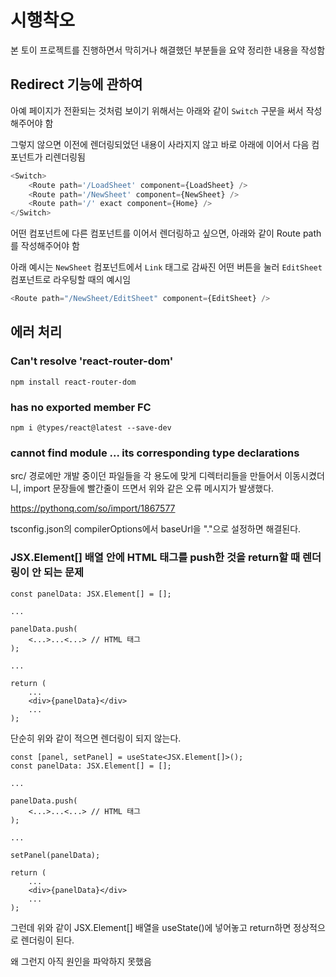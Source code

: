 # 시행착오

본 토이 프로젝트를 진행하면서 막히거나 해결했던 부분들을 요약 정리한 내용을 작성함



## Redirect 기능에 관하여

아예 페이지가 전환되는 것처럼 보이기 위해서는 아래와 같이 `Switch` 구문을 써서 작성해주어야 함

그렇지 않으면 이전에 렌더링되었던 내용이 사라지지 않고 바로 아래에 이어서 다음 컴포넌트가 리렌더링됨

```javascript
<Switch>
    <Route path='/LoadSheet' component={LoadSheet} />
    <Route path='/NewSheet' component={NewSheet} />
    <Route path='/' exact component={Home} />
</Switch>
```

어떤 컴포넌트에 다른 컴포넌트를 이어서 렌더링하고 싶으면, 아래와 같이 Route path를 작성해주어야 함

아래 예시는 `NewSheet` 컴포넌트에서 `Link` 태그로 감싸진 어떤 버튼을 눌러 `EditSheet` 컴포넌트로 라우팅할 때의 예시임

```typescript
<Route path="/NewSheet/EditSheet" component={EditSheet} />
```



## 에러 처리



### Can't resolve 'react-router-dom'

`npm install react-router-dom`



### has no exported member FC

`npm i @types/react@latest --save-dev`



### cannot find module ... its corresponding type declarations

src/ 경로에만 개발 중이던 파일들을 각 용도에 맞게 디렉터리들을 만들어서 이동시켰더니, import 문장들에 빨간줄이 뜨면서 위와 같은 오류 메시지가 발생했다.

https://pythonq.com/so/import/1867577

tsconfig.json의 compilerOptions에서 baseUrl을 "."으로 설정하면 해결된다.



### JSX.Element[] 배열 안에 HTML 태그를 push한 것을 return할 때 렌더링이 안 되는 문제

```react
const panelData: JSX.Element[] = [];

...

panelData.push(
	<...>...<...> // HTML 태그
);

...

return (
	...
	<div>{panelData}</div>
	...
);
```

단순히 위와 같이 적으면 렌더링이 되지 않는다.

```react
const [panel, setPanel] = useState<JSX.Element[]>();
const panelData: JSX.Element[] = [];

...

panelData.push(
	<...>...<...> // HTML 태그
);

...

setPanel(panelData);

return (
	...
	<div>{panelData}</div>
	...
);
```

그런데 위와 같이 JSX.Element[] 배열을 useState()에 넣어놓고 return하면 정상적으로 렌더링이 된다.

왜 그런지 아직 원인을 파악하지 못했음